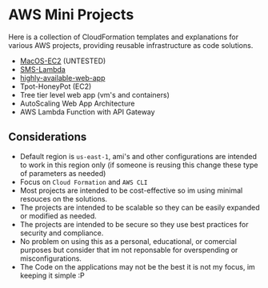# AWS Mini Projects

Here is a collection of CloudFormation templates and explanations for various AWS projects, providing reusable infrastructure as code solutions.

- [MacOS-EC2](./macOS-EC2) (UNTESTED)
- [SMS-Lambda](./SMS-Lambda)
- [highly-available-web-app](./highly-available-web-app/)
- Tpot-HoneyPot (EC2)
- Tree tier level web app (vm's and containers)
- AutoScaling Web App Architecture
- AWS Lambda Function with API Gateway
<!-- 
- [Tpot-HoneyPot](./Tpot-HoneyPot)
- [Tree tier level web app](./three-tier-web-app)
- [AutoScaling Web App Architecture](./AutoScaling-Web-App)
- [AWS Lambda Function with API Gateway](./Lambda-API-Gateway)
- [AWS Lambda Function processing SQS orders](./Lambda-SQS) -->

## Considerations

- Default region is `us-east-1`, ami's and other configurations are intended to work in this region only (if someone is reusing this change these type of parameters as needed)
- Focus on `Cloud Formation` and `AWS CLI`
- Most projects are intended to be cost-effective so im using minimal resouces on the solutions.
- The projects are intended to be scalable so they can be easily expanded or modified as needed.
- The projects are intended to be secure so they use best practices for security and compliance.
- No problem on using this as a personal, educational, or comercial purposes but consider that im not reponsable for overspending or misconfigurations.
- The Code on the applications may not be the best it is not my focus, im keeping it simple :P